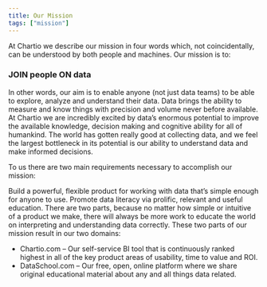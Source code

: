 ```yaml
---
title: Our Mission
tags: ["mission"]
---
```


At Chartio we describe our mission in four words which, not coincidentally, can be understood by both people and machines. Our mission is to:

### JOIN people ON data

In other words, our aim is to enable anyone (not just data teams) to be able to explore, analyze and understand their data. Data brings the ability to measure and know things with precision and volume never before available. At Chartio we are incredibly excited by data’s enormous potential to improve the available knowledge, decision making and cognitive ability for all of humankind. The world has gotten really good at collecting data, and we feel the largest bottleneck in its potential is our ability to understand data and make informed decisions.

To us there are two main requirements necessary to accomplish our mission:

Build a powerful, flexible product for working with data that’s simple enough for anyone to use.
Promote data literacy via prolific, relevant and useful education.
There are two parts, because no matter how simple or intuitive of a product we make, there will always be more work to educate the world on interpreting and understanding data correctly. These two parts of our mission result in our two domains:

 - Chartio.com – Our self-service BI tool that is continuously ranked highest in all of the key product areas of usability, time to value and ROI.
 - ‍DataSchool.com – Our free, open, online platform where we share original educational material about any and all things data related.
